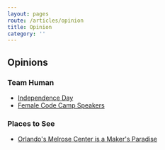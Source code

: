 ```yaml
---
layout: pages
route: /articles/opinion
title: Opinion
category: ''
---
```


## Opinions

### Team Human

* [Independence Day](/articles/opinion/independence-day)
* [Female Code Camp Speakers](/articles/opinion/female-code-camp-speakers)

### Places to See

* [Orlando's Melrose Center is a Maker's Paradise](/articles/opinion/orlandos-melrose-technology-center-rocks)